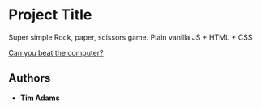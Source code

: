 # Project Title

Super simple Rock, paper, scissors game. Plain vanilla JS + HTML + CSS

[Can you beat the computer?](https://timothydadams.github.io/rps/)


## Authors

* **Tim Adams**



